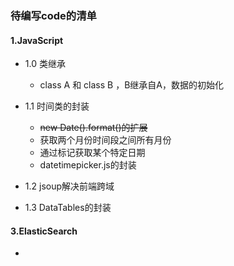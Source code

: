 

### 待编写code的清单

#### 1.JavaScript
  * 1.0 类继承
    * class A 和 class B ，B继承自A，数据的初始化
  
  * 1.1 时间类的封装
    * ~~new Date().format()的扩展~~ 
    * 获取两个月份时间段之间所有月份
    * 通过标记获取某个特定日期
    * datetimepicker.js的封装
   
  * 1.2 jsoup解决前端跨域
 
  * 1.3 DataTables的封装 

#### 3.ElasticSearch
  * 
